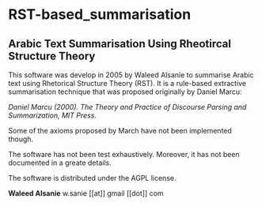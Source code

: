 # RST-based_summarisation
## Arabic Text Summarisation Using Rheotircal Structure Theory

This software was develop in 2005 by Waleed Alsanie to summarise Arabic text using Rhetorical Structure Theory (RST). It is a rule-based extractive summarisation technique that was proposed originally by Daniel Marcu:

*Daniel Marcu (2000). The Theory and Practice of Discourse Parsing and Summarization, MIT Press.*

Some of the axioms proposed by March have not been implemented though. 

The software has not been test exhaustively. Moreover, it has not been documented in a greate details.  

The software is distributed under the AGPL license.

**Waleed Alsanie**
w.sanie [[at]] gmail [[dot]] com
